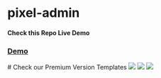 # pixel-admin
<h4>Check this Repo Live Demo</h4>
<h3><a href="https://wrappixel.com/demos/admin-templates/pixeladmin/landingpage/">Demo</a></h3>
# Check our Premium Version Templates
<a href="https://wrappixel.com/templates/niceadmin/"><img src="https://wrappixel.com/wp-content/uploads/edd/2018/07/nice-admin-pro-wp-prev.jpg"/></a>
<a href="https://wrappixel.com/templates/elegant-admin/"><img src="https://wrappixel.com/wp-content/uploads/edd/2018/06/elgant-admin-wp-new-p.jpg"/></a>
<a href="https://wrappixel.com/templates/adminwrap/"><img src="https://wrappixel.com/wp-content/uploads/edd/2017/12/admin-wrap-prev-wrap.jpg"/></a>

